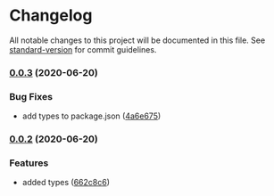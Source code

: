 # Changelog

All notable changes to this project will be documented in this file. See [standard-version](https://github.com/conventional-changelog/standard-version) for commit guidelines.

### [0.0.3](https://github.com/privatenumber/cli-simple-table/compare/v0.0.2...v0.0.3) (2020-06-20)


### Bug Fixes

* add types to package.json ([4a6e675](https://github.com/privatenumber/cli-simple-table/commit/4a6e6758be155c1be98aa9f7059b5de889b8f60f))

### [0.0.2](https://github.com/privatenumber/cli-simple-table/compare/v0.0.1...v0.0.2) (2020-06-20)


### Features

* added types ([662c8c6](https://github.com/privatenumber/cli-simple-table/commit/662c8c607d61492ea34f2272b09fc2424e8ce971))

